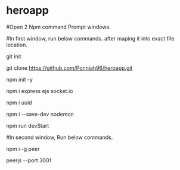 # heroapp
#Open 2 Npm command Prompt windows.

#In first window, run below commands. after maping it into exact file location.

git init

git clone https://github.com/Ponniah96/heroapp.git

npm init -y

npm i express ejs socket.io

npm i uuid

npm i --save-dev nodemon

npm run devStart


#In second window, Run below commands.

npm i -g peer

peerjs --port 3001


